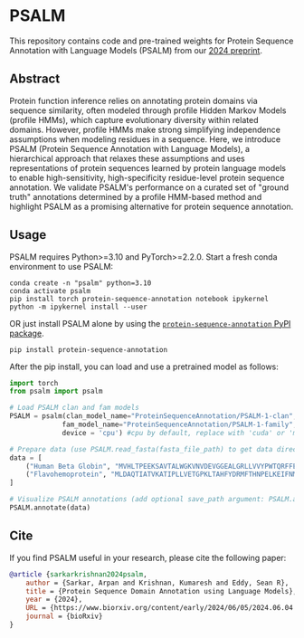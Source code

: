 # PSALM
This repository contains code and pre-trained weights for Protein Sequence Annotation with Language Models (PSALM) from our [2024 preprint](https://www.biorxiv.org/content/10.1101/2024.06.04.596712v1).

## Abstract
Protein function inference relies on annotating protein domains via sequence similarity, often modeled through profile Hidden Markov Models (profile HMMs), which capture evolutionary diversity within related domains. However, profile HMMs make strong simplifying independence assumptions when modeling residues in a sequence. Here, we introduce PSALM (Protein Sequence Annotation with Language Models), a hierarchical approach that relaxes these assumptions and uses representations of protein sequences learned by protein language models to enable high-sensitivity, high-specificity residue-level protein sequence annotation. We validate PSALM's performance on a curated set of "ground truth" annotations determined by a profile HMM-based method and highlight PSALM as a promising alternative for protein sequence annotation.

## Usage
PSALM requires Python>=3.10 and PyTorch>=2.2.0. Start a fresh conda environment to use PSALM:

```
conda create -n "psalm" python=3.10
conda activate psalm
pip install torch protein-sequence-annotation notebook ipykernel
python -m ipykernel install --user
```

OR just install PSALM alone by using the [`protein-sequence-annotation` PyPI package](https://pypi.org/project/protein-sequence-annotation/#description). 
```
pip install protein-sequence-annotation
```

After the pip install, you can load and use a pretrained model as follows:
```python
import torch
from psalm import psalm

# Load PSALM clan and fam models
PSALM = psalm(clan_model_name="ProteinSequenceAnnotation/PSALM-1-clan",
             fam_model_name="ProteinSequenceAnnotation/PSALM-1-family",
             device = 'cpu') #cpu by default, replace with 'cuda' or 'mps' as needed

# Prepare data (use PSALM.read_fasta(fasta_file_path) to get data directly from a FASTA file)
data = [
    ("Human Beta Globin", "MVHLTPEEKSAVTALWGKVNVDEVGGEALGRLLVVYPWTQRFFESFGDLSTPDAVMGNPKVKAHGKKVLGAFSDGLAHLDNLKGTFATLSELHCDKLHVDPENFRLLGNVLVCVLAHHFGKEFTPPVQAAYQKVVAGVANALAHKYH"),
    ("Flavohemoprotein", "MLDAQTIATVKATIPLLVETGPKLTAHFYDRMFTHNPELKEIFNMSNQRNGDQREALFNAIAAYASNIENLPALLPAVEKIAQKHTSFQIKPEQYNIVGEHLLATLDEMFSPGQEVLDAWGKAYGVLANVFINREAEIYNENASKAGGWEGTRDFRIVAKTPRSALITSFELEPVDGGAVAEYRPGQYLGVWLKPEGFPHQEIRQYSLTRKPDGKGYRIAVKREEGGQVSNWLHNHANVGDVVKLVAPAGDFFMAVADDTPVTLISAGVGQTPMLAMLDTLAKAGHTAQVNWFHAAENGDVHAFADEVKELGQSLPRFTAHTWYRQPSEADRAKGQFDSEGLMDLSKLEGAFSDPTMQFYLCGPVGFMQFTAKQLVDLGVKQENIHYECFGPHKVL")
]

# Visualize PSALM annotations (add optional save_path argument: PSALM.annotate(data,save_path="save_folder")
PSALM.annotate(data)
```

## Cite
If you find PSALM useful in your research, please cite the following paper:
```bibtex
@article {sarkarkrishnan2024psalm,
	author = {Sarkar, Arpan and Krishnan, Kumaresh and Eddy, Sean R},
	title = {Protein Sequence Domain Annotation using Language Models},
	year = {2024},
	URL = {https://www.biorxiv.org/content/early/2024/06/05/2024.06.04.596712},
	journal = {bioRxiv}
}

```
